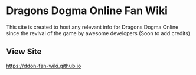 # Dragons Dogma Online Fan Wiki

This site is created to host any relevant info for Dragons Dogma Online since the revival of the game by awesome developers (Soon to add credits)


## View Site

https://ddon-fan-wiki.github.io


